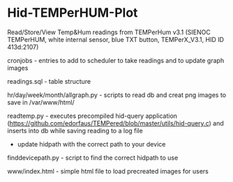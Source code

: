 # Hid-TEMPerHUM-Plot
Read/Store/View Temp&Hum readings from TEMPerHum v3.1 (SIENOC TEMPerHUM, white internal sensor, blue TXT button, TEMPerX_V3.1, HID ID 413d:2107)

cronjobs - entries to add to scheduler to take readings and to update graph images

readings.sql - table structure

hr/day/week/month/allgraph.py - scripts to read db and creat png images to save in /var/www/html/

readtemp.py - executes precompiled hid-query application (https://github.com/edorfaus/TEMPered/blob/master/utils/hid-query.c) and inserts into db while saving reading to a log file
* update hidpath with the correct path to your device

finddevicepath.py - script to find the correct hidpath to use

www/index.html - simple html file to load precreated images for users
